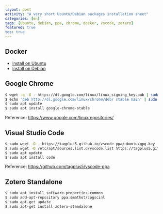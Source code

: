 ```yaml
---
layout: post
activity: "A very short Ubuntu/Debian packages installation sheet"
categories: [en]
tags: [ubuntu, debian, ppa, chrome, docker, vscode, zotero]
featured: true
toc: true
---
```


## Docker

- [Install on Ubuntu](https://docs.docker.com/engine/installation/linux/ubuntulinux/)
- [Install on Debian](https://docs.docker.com/engine/installation/linux/debian/)

## Google Chrome

```bash
$ wget -q -O - https://dl.google.com/linux/linux_signing_key.pub | sudo apt-key add -
$ echo 'deb http://dl.google.com/linux/chrome/deb/ stable main' | sudo tee /etc/apt/sources.list.d/google-chrome.list
$ sudo apt update
$ sudo apt install google-chrome-stable 
```

Reference: <https://www.google.com/linuxrepositories/>

## Visual Studio Code

```bash
$ sudo wget -O - https://tagplus5.github.io/vscode-ppa/ubuntu/gpg.key | sudo apt-key add -
$ sudo wget -O /etc/apt/sources.list.d/vscode.list https://tagplus5.github.io/vscode-ppa/ubuntu/vscode.list
$ sudo apt update
$ sudo apt install code
```

Reference: <https://github.com/tagplus5/vscode-ppa>

## Zotero Standalone

```bash
$ sudo apt install software-properties-common
$ sudo add-apt-repository ppa:smathot/cogscinl
$ sudo apt-get update
$ sudo apt-get install zotero-standalone
```

